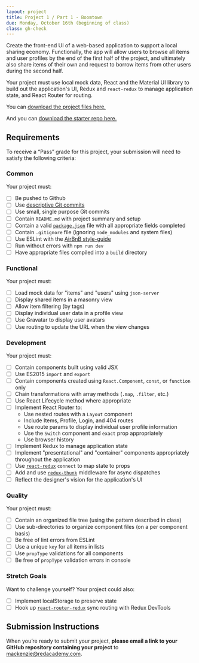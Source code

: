 ```yaml
---
layout: project
title: Project 1 / Part 1 - Boomtown
due: Monday, October 16th (beginning of class)
class: gh-check
---
```


Create the front-end UI of a web-based application to support a local sharing economy. Functionally, the app will allow users to browse all items and user profiles by the end of the first half of the project, and ultimately also share items of their own and request to borrow items from other users during the second half.

Your project must use local mock data, React and the Material UI library to build out the application's UI, Redux and `react-redux` to manage application state, and React Router for routing.

You can [download the project files here.](https://s3-us-west-2.amazonaws.com/red-adp/project-files/project-01.zip)

And you can [download the starter repo here.](https://github.com/redacademy/boomtown-starter)

## Requirements

To receive a “Pass” grade for this project, your submission will need to satisfy the following criteria:

### Common

Your project must:

- [ ] Be pushed to Github 
- [ ] Use [descriptive Git commits](http://chris.beams.io/posts/git-commit/)
- [ ] Use small, single purpose Git commits
- [ ] Contain `README.md` with project summary and setup
- [ ] Contain a valid [`package.json`](http://browsenpm.org/package.json) file with all appropriate fields completed
- [ ] Contain `.gitignore` file (ignoring `node_modules` and system files)
- [ ] Use ESLint with the [AirBnB style-guide](https://github.com/airbnb/javascript)
- [ ] Run without errors with `npm run dev`
- [ ] Have appropriate files compiled into a `build` directory

### Functional

Your project must:

- [ ] Load mock data for "items" and "users" using `json-server`
- [ ] Display shared items in a masonry view
- [ ] Allow item filtering (by tags)
- [ ] Display individual user data in a profile view
- [ ] Use Gravatar to display user avatars
- [ ] Use routing to update the URL when the view changes

### Development

Your project must:

- [ ] Contain components built using valid JSX
- [ ] Use ES2015 `import` and `export`
- [ ] Contain components created using `React.Component`, `const`, or `function` only
- [ ] Chain transformations with array methods (`.map`, `.filter`, etc.)
- [ ] Use React Lifecycle method where appropriate
- [ ] Implement React Router to:
  - Use nested routes with a `Layout` component
  - Include Items, Profile, Login, and 404 routes
  - Use route params to display individual user profile information
  - Use the `Switch` component and `exact` prop appropriately
  - Use browser history
- [ ] Implement Redux to manage application state
- [ ] Implement "presentational" and "container" components appropriately throughout the application
- [ ] Use [`react-redux`](https://github.com/reactjs/react-redux) `connect` to map state to props
- [ ] Add and use [`redux-thunk`](https://github.com/gaearon/redux-thunk) middleware for async dispatches
- [ ] Reflect the designer's vision for the application's UI

### Quality

Your project must:

- [ ] Contain an organized file tree (using the pattern described in class)
- [ ] Use sub-directories to organize component files (on a per component basis)
- [ ] Be free of lint errors from ESLint
- [ ] Use a unique `key` for all items in lists
- [ ] Use `propType` validations for all components
- [ ] Be free of `propType` validation errors in console

### Stretch Goals

Want to challenge yourself? Your project could also:

- [ ] Implement localStorage to preserve state
- [ ] Hook up [`react-router-redux`](https://github.com/ReactTraining/react-router/tree/master/packages/react-router-redux) sync routing with Redux DevTools

## Submission Instructions

When you’re ready to submit your project, **please email a link to your GitHub repository containing your project** to mackenzie@redacademy.com.
